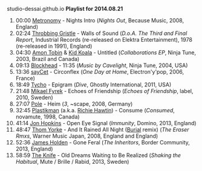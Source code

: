 studio-dessai.github.io
**Playlist for 2014.08.21**

1. 00:00 [Metronomy](http://musicbrainz.org/artist/93eb7110-0bc9-4d3f-816b-4b52ef982ec8) - Nights Intro (_Nights Out_, Because Music, 2008, England)
2. 02:24 [Throbbing Gristle](http://musicbrainz.org/artist/e135d690-9c53-4333-8f11-98aec8c9f434) - Walls of Sound (_D.o.A. The Third and Final Report_, Industrial Records (re-released on Elektra Entertainment), 1978 (re-released in 1991), England)
3. 04:30 [Amon Tobin](http://musicbrainz.org/artist/630662ea-1c7d-4208-99fd-ba3afec20f0c) & [Kid Koala](http://musicbrainz.org/artist/6080c60a-6e87-44a6-a1e1-e5ff3a613818) - Untitled (_Collaborations EP_, Ninja Tune, 2003, Brazil and Canada)
4. 09:13 [Blockhead](http://musicbrainz.org/artist/3bd76ebe-c7dc-47bd-a8af-9e46d2a4f782) - 11:35 (_Music by Cavelight_, Ninja Tune, 2004, USA)
5. 13:36 [sayCet](http://musicbrainz.org/artist/1a7bd36d-0547-409d-83f2-2a815d55ddcd) - Circonflex (_One Day at Home_, Electron'y'pop, 2006, France)
6. 18:49 [Tycho](http://musicbrainz.org/artist/cbef45a9-7acb-4325-94c9-70081ac8d1b8) - Epigram (_Dive_, Ghostly International, 2011, USA)
7. 21:48 [Mikael Fyrek](http://musicbrainz.org/artist/b5456ecc-1375-4fa6-a24d-171068017705) - Echoes of Friendship (_Echoes of Friendship_, label, 2010, Sweden)
8. 27:07 [Pole](http://musicbrainz.org/artist/ad957b43-9dc0-42e1-940c-19b21ec77f3a) - Heim (_3_, ~scape, 2008, Germany)
9. 32:45 [Plastikman](http://musicbrainz.org/artist/abee98f6-5239-4abf-bbe6-e1e2815a0dd6) (a.k.a. [Richie Hawtin](http://musicbrainz.org/artist/76da816f-ea05-4172-ad9e-ffb69c32199f)) - Consume (_Consumed_, novamute, 1998, Canada)
10. 41:14 [Jon Hopkins](http://musicbrainz.org/artist/0b0c25f4-f31c-46a5-a4fb-ccbf53d663bd) - Open Eye Signal (_Immunity_, Domino, 2013, England)
11. 48:47 [Thom Yorke](http://musicbrainz.org/artist/8ed2e0b3-aa4c-4e13-bec3-dc7393ed4d6b) - And It Rained All Night ([Burial](http://musicbrainz.org/artist/9ddce51c-2b75-4b3e-ac8c-1db09e7c89c6) remix) (_The Eraser Rmxs_, Warner Music Japan, 2008, England and England)
12. 52:36 [James Holden](http://musicbrainz.org/artist/7a269795-f85a-4717-8576-3f51265776cc) - Gone Feral (_The Inheritors_, Border Community, 2013, England)
13. 58:59 [The Knife](http://musicbrainz.org/artist/bf710b71-48e5-4e15-9bd6-96debb2e4e98) - Old Dreams Waiting to Be Realized (_Shaking the Habitual_, Mute / Brille / Rabid, 2013, Sweden)
